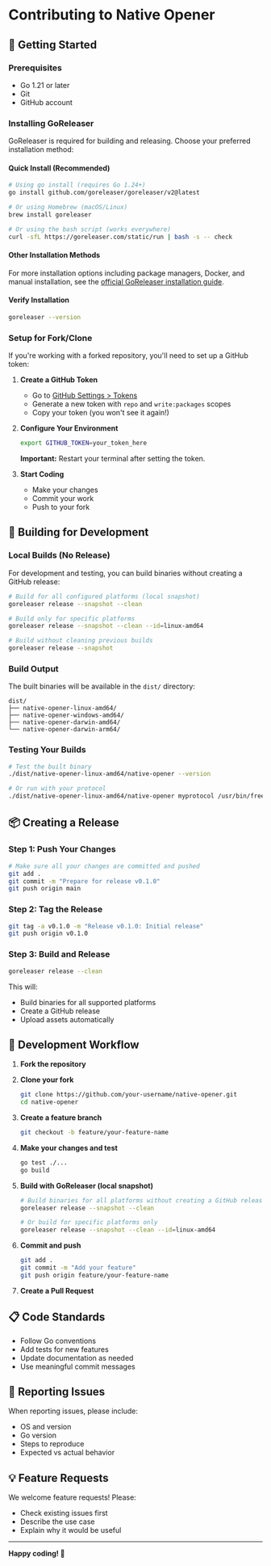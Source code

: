 # Contributing to Native Opener

## 🚀 Getting Started

### Prerequisites

- Go 1.21 or later
- Git
- GitHub account

### Installing GoReleaser

GoReleaser is required for building and releasing. Choose your preferred installation method:

#### Quick Install (Recommended)
```bash
# Using go install (requires Go 1.24+)
go install github.com/goreleaser/goreleaser/v2@latest

# Or using Homebrew (macOS/Linux)
brew install goreleaser

# Or using the bash script (works everywhere)
curl -sfL https://goreleaser.com/static/run | bash -s -- check
```

#### Other Installation Methods
For more installation options including package managers, Docker, and manual installation, see the [official GoReleaser installation guide](https://goreleaser.com/install/).

#### Verify Installation
```bash
goreleaser --version
```

### Setup for Fork/Clone

If you're working with a forked repository, you'll need to set up a GitHub token:

1. **Create a GitHub Token**

   - Go to [GitHub Settings > Tokens](https://github.com/settings/tokens/new?scopes=repo,write:packages)
   - Generate a new token with `repo` and `write:packages` scopes
   - Copy your token (you won't see it again!)

2. **Configure Your Environment**

   ```bash
   export GITHUB_TOKEN=your_token_here
   ```

   **Important:** Restart your terminal after setting the token.

3. **Start Coding**
   - Make your changes
   - Commit your work
   - Push to your fork

## 🔨 Building for Development

### Local Builds (No Release)

For development and testing, you can build binaries without creating a GitHub release:

```bash
# Build for all configured platforms (local snapshot)
goreleaser release --snapshot --clean

# Build only for specific platforms
goreleaser release --snapshot --clean --id=linux-amd64

# Build without cleaning previous builds
goreleaser release --snapshot
```

### Build Output

The built binaries will be available in the `dist/` directory:
```
dist/
├── native-opener-linux-amd64/
├── native-opener-windows-amd64/
├── native-opener-darwin-amd64/
└── native-opener-darwin-arm64/
```

### Testing Your Builds

```bash
# Test the built binary
./dist/native-opener-linux-amd64/native-opener --version

# Or run with your protocol
./dist/native-opener-linux-amd64/native-opener myprotocol /usr/bin/freecad
```

## 📦 Creating a Release

### Step 1: Push Your Changes

```bash
# Make sure all your changes are committed and pushed
git add .
git commit -m "Prepare for release v0.1.0"
git push origin main
```

### Step 2: Tag the Release

```bash
git tag -a v0.1.0 -m "Release v0.1.0: Initial release"
git push origin v0.1.0
```

### Step 3: Build and Release

```bash
goreleaser release --clean
```

This will:

- Build binaries for all supported platforms
- Create a GitHub release
- Upload assets automatically

## 🔧 Development Workflow

1. **Fork the repository**
2. **Clone your fork**

   ```bash
   git clone https://github.com/your-username/native-opener.git
   cd native-opener
   ```

3. **Create a feature branch**

   ```bash
   git checkout -b feature/your-feature-name
   ```

4. **Make your changes and test**

   ```bash
   go test ./...
   go build
   ```

5. **Build with GoReleaser (local snapshot)**
   ```bash
   # Build binaries for all platforms without creating a GitHub release
   goreleaser release --snapshot --clean
   
   # Or build for specific platforms only
   goreleaser release --snapshot --clean --id=linux-amd64
   ```

6. **Commit and push**

   ```bash
   git add .
   git commit -m "Add your feature"
   git push origin feature/your-feature-name
   ```

7. **Create a Pull Request**

## 📋 Code Standards

- Follow Go conventions
- Add tests for new features
- Update documentation as needed
- Use meaningful commit messages

## 🐛 Reporting Issues

When reporting issues, please include:

- OS and version
- Go version
- Steps to reproduce
- Expected vs actual behavior

## 💡 Feature Requests

We welcome feature requests! Please:

- Check existing issues first
- Describe the use case
- Explain why it would be useful

---

**Happy coding! 🎉**

